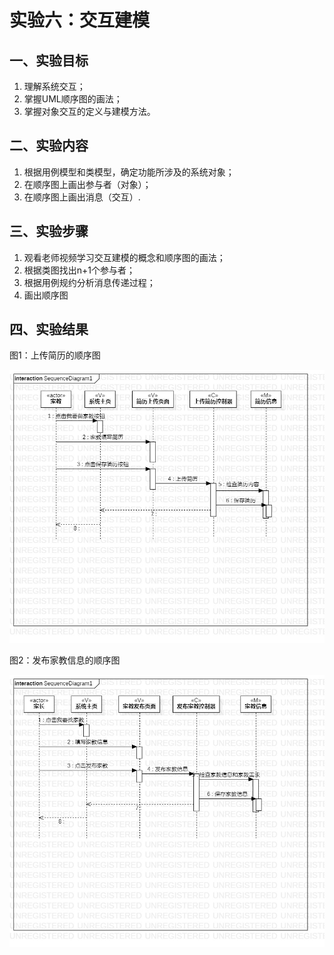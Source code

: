 # 实验六：交互建模  
## 一、实验目标
1. 理解系统交互；
2. 掌握UML顺序图的画法；
3. 掌握对象交互的定义与建模方法。

## 二、实验内容
1. 根据用例模型和类模型，确定功能所涉及的系统对象； 
2. 在顺序图上画出参与者（对象）；
3. 在顺序图上画出消息（交互）.

## 三、实验步骤
1. 观看老师视频学习交互建模的概念和顺序图的画法；
2. 根据类图找出n+1个参与者； 
3. 根据用例规约分析消息传递过程；
4. 画出顺序图

## 四、实验结果

图1：上传简历的顺序图

![lab6_1](./lab6_SequenceDiagram1.jpg)

图2：发布家教信息的顺序图 

![lab6_2](./lab6_SequenceDiagram2.jpg)